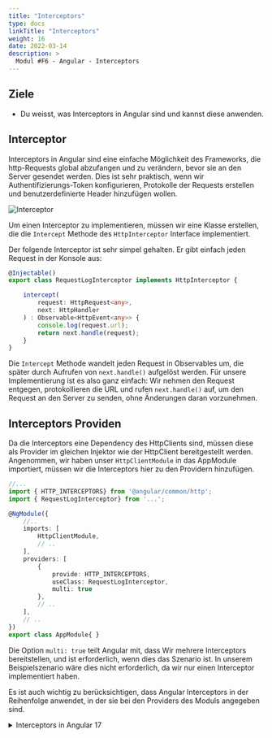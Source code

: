 ```yaml
---
title: "Interceptors"
type: docs
linkTitle: "Interceptors"
weight: 16
date: 2022-03-14
description: >
  Modul #F6 - Angular - Interceptors
---
```

## Ziele
* Du weisst, was Interceptors in Angular sind und kannst diese anwenden.

## Interceptor
Interceptors in Angular sind eine einfache Möglichkeit des Frameworks, die http-Requests global abzufangen und zu verändern, bevor sie an den Server gesendet werden.
Dies ist sehr praktisch, wenn wir Authentifizierungs-Token konfigurieren, Protokolle der Requests erstellen und benutzerdefinierte Header hinzufügen wollen.

![Interceptor](../images/interceptor.png)

Um einen Interceptor zu implementieren, müssen wir eine Klasse erstellen, die die `Intercept` Methode des `HttpInterceptor` Interface implementiert.

Der folgende Interceptor ist sehr simpel gehalten. Er gibt einfach jeden Request in der Konsole aus:

```typescript
@Injectable()
export class RequestLogInterceptor implements HttpInterceptor {

    intercept(
        request: HttpRequest<any>, 
        next: HttpHandler
    ) : Observable<HttpEvent<any>> {
        console.log(request.url);
        return next.handle(request);
    }
}
```
Die `Intercept` Methode wandelt jeden Request in Observables um, die später durch Aufrufen von `next.handle()` aufgelöst werden.
Für unsere Implementierung ist es also ganz einfach: Wir nehmen den Request entgegen, protokollieren die URL und rufen `next.handle()` auf, um den Request an den Server zu senden, ohne Änderungen daran vorzunehmen.

## Interceptors Providen
Da die Interceptors eine Dependency des HttpClients sind, müssen diese als Provider im gleichen Injektor wie der HttpClient bereitgestellt werden.
Angenommen, wir haben unser `HttpClientModule` in das AppModule importiert, müssen wir die Interceptors hier zu den Providern hinzufügen.

```typescript
//...
import { HTTP_INTERCEPTORS} from '@angular/common/http';
import { RequestLogInterceptor} from '...';

@NgModule({
    //..
    imports: [
        HttpClientModule,
        // ..
    ],
    providers: [
        {
            provide: HTTP_INTERCEPTORS,
            useClass: RequestLogInterceptor,
            multi: true
        },
        // ..
    ],
    // ..
})
export class AppModule{ }
```

Die Option `multi: true` teilt Angular mit, dass Wir mehrere Interceptors bereitstellen, und ist erforderlich, wenn dies das Szenario ist.
In unserem Beispielszenario wäre dies nicht erforderlich, da wir nur einen Interceptor implementiert haben.

Es ist auch wichtig zu berücksichtigen, dass Angular Interceptors in der Reihenfolge anwendet, in der sie bei den Providers des Moduls angegeben sind.

<details>
<summary>Interceptors in Angular 17</summary>

Angular 17 bringt auch bei den Interceptors einigen Änderungen, da man ja nun nicht mehr mit den `modules` arbeitet müssen sie anders angegeben werden. 
Das wird jetzt auch von der `app.config.ts` übernommen.

In der `app.config.ts` muss man nun das `provideHttpClient(withInterceptors([AuthInterceptor]))`angeben. in den eckigen klammern von dem `withInterceptors` gibt man die definierten Konstanten an.
```ts
import { ApplicationConfig } from '@angular/core';
import { provideRouter } from '@angular/router';

import { routes } from './app.routes';
import {provideHttpClient, withInterceptors} from "@angular/common/http";
import {AuthInterceptor} from "./interceptors/auth.interceptor";

export const appConfig: ApplicationConfig = {
  providers: [provideRouter(routes), provideHttpClient(withInterceptors([AuthInterceptor]))]
};
```

Zudem ist der Interceptor keine `class` mehr mit `implements`. Er ist nun einfach eine Konstante mit dem Typ eines Interceptors. Ansonsten funktioniert noch alles genau gleich.
```ts
import {HttpRequest, HttpEvent, HttpInterceptorFn, HttpHandlerFn} from '@angular/common/http';
import { Observable } from 'rxjs';

export const AuthInterceptor: HttpInterceptorFn = (
  req: HttpRequest<any>,
  next: HttpHandlerFn
): Observable<HttpEvent<any>> => {
    console.log(request.url);
    return next.handle(request);
};
```

Beispiel für eine Authentifizierung wo das Passwort und der Benutzer, welche mit Base64 verschlüsselt wurden (`btoa`), im Header versendet werden. Jedoch, nur wenn es keine `GET`-Request ist.

```ts
import {HttpRequest, HttpEvent, HttpInterceptorFn, HttpHandlerFn} from '@angular/common/http';
import { Observable } from 'rxjs';

export const AuthInterceptor: HttpInterceptorFn = (
    req: HttpRequest<any>,
    next: HttpHandlerFn
): Observable<HttpEvent<any>> => {

    if (req.method !== 'GET') {
        const authRequest = req.clone({
            setHeaders: {
                'Content-Type': 'application/json',
                'Authorization': 'Basic ' + btoa('admin:admin')
            },
        });
        return next(authRequest);
    }
    return next(req);
};
```

Man kann den Interceptors auch Parameter mitgeben, wenn man möchte. In folgendem Beispiel kann man den Interceptor verwenden, um die Rollen eines Benutzers zu prüfen.
Wenn man einen Service verwenden möchte, wie hier den AuthService, dann wird dieser nicht wie normal über den constructor injected, sondern mit dem `inject()`.
```ts
export function isRoleGuard(...roles: Role[]): CanActivateFn {
  return (
    route: ActivatedRouteSnapshot,
    state: RouterStateSnapshot
  ): boolean => {
    return roles.some(role => inject(AuthService).currentUser$.subscribe(user => user.role .toLowerCase() === role));
  }
}
```
</details>
